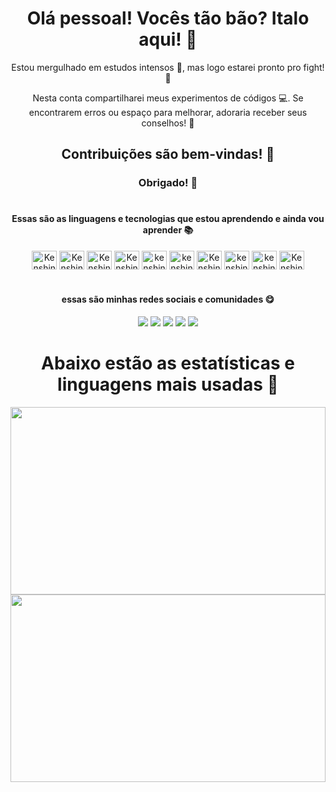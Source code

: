 <h1 align="center">Olá pessoal! Vocês tão bão? Italo aqui! 👋</h1>
<div align="center">
Estou mergulhado em estudos intensos 📖, mas logo estarei pronto pro fight! 🎉

Nesta conta compartilharei meus experimentos de códigos 💻. Se encontrarem erros ou espaço para melhorar, adoraria receber seus conselhos! 🤔

## Contribuições são bem-vindas! 🤝

### Obrigado! 🙏
</div>

#

<h4 align="center">Essas são as linguagens e tecnologias que estou aprendendo e ainda vou aprender 📚</h4>
<div align="center">
  <img align="center" alt="Kenshin html5" height="30" width="40" src="https://cdn.jsdelivr.net/gh/devicons/devicon@latest/icons/html5/html5-original.svg">
  
  <img align="center" alt="Kenshin css3" height="30" width="40" src="https://cdn.jsdelivr.net/gh/devicons/devicon@latest/icons/css3/css3-original.svg">
  
  <img align="center" alt="Kenshin javascript" height="30" width="40" src="https://cdn.jsdelivr.net/gh/devicons/devicon@latest/icons/javascript/javascript-original.svg">
   
   <img align="center" alt="Kenshin San typescript" height="30" width="40" src="https://cdn.jsdelivr.net/gh/devicons/devicon@latest/icons/typescript/typescript-original.svg" />
    
   <img align="center" alt="kenshin WordPress" height="30" width="40" src="https://cdn.jsdelivr.net/gh/devicons/devicon@latest/icons/wordpress/wordpress-plain.svg" />
          
   <img align="center" alt="kenshin vscode" height="30" width="40" src="https://cdn.jsdelivr.net/gh/devicons/devicon@latest/icons/visualstudio/visualstudio-original.svg" />
          
          
   <img align="center" alt="Kenshin san react" height="30" width="40" src="https://cdn.jsdelivr.net/gh/devicons/devicon@latest/icons/react/react-original.svg" />
          
   <img align="center" alt="kenshin angular" height="30" width="40"  src="https://cdn.jsdelivr.net/gh/devicons/devicon@latest/icons/angular/angular-original.svg" />
    
   <img align="center" alt="kenshin Android studio" height="30" width="40" src="https://cdn.jsdelivr.net/gh/devicons/devicon@latest/icons/androidstudio/androidstudio-original.svg" />
   <img  align="center" alt="Kenshin Android" height="30" width="40" src="https://cdn.jsdelivr.net/gh/devicons/devicon@latest/icons/android/android-original.svg">
</div>

#

<h4 align="center">essas são minhas redes sociais e comunidades 😋</h4>

<div align="center"> 
  <a href="https://youtube.com/@geekpantheon?si=QNUHlEcIJETv9-7r" target="_blank"><img src="https://img.shields.io/badge/YouTube-FF0000?style=for-the-badge&logo=youtube&logoColor=white" target="_blank"></a>
  <a href="https://www.instagram.com/geek.pantheon?igsh=NXlwdW9pZWEwejIx" target="_blank"><img src="https://img.shields.io/badge/-Instagram-%23E4405F?style=for-the-badge&logo=instagram&logoColor=white" target="_blank"></a>
  <a href="https://discord.gg/MR7JJgdK" target="_blank"><img src="https://img.shields.io/badge/Discord-7289DA?style=for-the-badge&logo=discord&logoColor=white" target="_blank"></a>
 <a href = "mailto:arquivista.oficial@gmail.com"><img src="https://img.shields.io/badge/Gmail-D14836?style=for-the-badge&logo=gmail&logoColor=white"></a>
  <a href="https://geek-pantheon.tech/"><img src="https://img.shields.io/badge/Blogger-FF5722?style=for-the-badge&logo=blogger&logoColor=white"></a>
</div>

#

<h1 align="center">Abaixo estão as estatísticas e linguagens mais usadas 🚨</h1>
<div>
  <a href="https://github.com/kenshin-ryujin/github-readme-stats">
    <img height="300" width="100%" src="https://github-readme-stats.vercel.app/api?username=kenshin-ryujin&show_icons=true&ring_color=ffffff&text_bold=true&rank_icon=github&bg_color=000000&title_color=dc143c&text_color=dc143c&icon_color=ffffff&border_color=dc143c&locale=pt-br" />
  </a>
  
  <a href="https://github.com/kenshin-ryujin/convoychat">
    <img height="300" width="100%" src="https://github-readme-stats.vercel.app/api/top-langs/?username=kenshin-ryujin&layout=compact&size_weight=0.5&count_weight=0.5&langs_count=8&title_color=dc143c&text_color=dc143c&bg_color=ffffff&icon_color=ffffff&border_color=dc143c&locale=pt-br" />
  </a>
</div>
